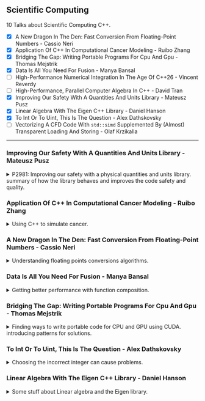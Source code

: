 <!--
// cSpell:ignore Vectorizing kmph Electronvolt Kathir Farghani Alfraganus Grisu Grisù dyck Dybvig Andrysco Ranjit Jhala Sorin Jaffer Schubfach Raffaello Giulietti Junekey Jeon Florian Loitsch Tejú Jaguá armpl sger sgerb cblas saxpy NVCC CUDATAGS expt Weiler
-->

<link rel="stylesheet" type="text/css" href="../../markdown-style.css">

## Scientific Computing

<summary>
10 Talks about Scientific Computing C++.
</summary>

- [x] A New Dragon In The Den: Fast Conversion From Floating-Point Numbers - Cassio Neri
- [x] Application Of C++ In Computational Cancer Modeling - Ruibo Zhang
- [x] Bridging The Gap: Writing Portable Programs For Cpu And Gpu - Thomas Mejstrik
- [x] Data Is All You Need For Fusion - Manya Bansal
- [ ] High-Performance Numerical Integration In The Age Of C++26 - Vincent Reverdy
- [ ] High-Performance, Parallel Computer Algebra In C++ - David Tran
- [x] Improving Our Safety With A Quantities And Units Library - Mateusz Pusz
- [x] Linear Algebra With The Eigen C++ Library - Daniel Hanson
- [x] To Int Or To Uint, This Is The Question - Alex Dathskovsky
- [ ] Vectorizing A CFD Code With `std::simd` Supplemented By (Almost) Transparent Loading And Storing - Olaf Krzikalla

---

### Improving Our Safety With A Quantities And Units Library - Mateusz Pusz

<details>
<summary>
P2981: Improving our safety with a physical quantities and units library. summary of how the library behaves and improves the code safety and quality.
</summary>

[Improving Our Safety With A Quantities And Units Library](https://youtu.be/pPSdmrmMdjY?si=XqQIA63B6O9eDPJn), [slides](https://github.com/CppCon/CppCon2024/blob/main/Presentations/Improving_Our_Safety_With_a_Quantities_and_Units_Library.pdf), [event](https://cppcon2024.sched.com/event/1gZed/improving-our-safety-with-a-quantities-and-units-library), [P2981 proposal](https://wg21.link/p2981), [mp-units repository](https://github.com/mpusz/mp-units).

C++ safety, communicating units between processes, making errors can lead to disasters. it's important to get this right.

> Affected Industries
>
> - Aerospace
> - Autonomous cars
> - Embedded industries
> - Manufacturing
> - Maritime industry
> - Freight transport
> - Military
> - Astronomy
> - 3D design
> - Robotics
> - Audio
> - Medical devices
> - National laboratories
> - Scientific institutions and universities
> - All kinds of navigation and charting
> - GUI frameworks
> - Finance (including HFT)

It's not enough to just invest in training, it's still up to human skill, and many of the engineers writing C++ safety critical code aren't professional programmers, they are domain experts.

the goal of the library is to generate compile time errors - easy to understand, debug, and fix.

#### Typical Production Issues

examples of potential problems from real code bases.

1. The proliferation of `double` - same type every where
2. The proliferation of magic numbers - values that only make sense to domain experts.
3. The proliferation of conversion macros - using macros, redefining the same name again and again in different ways.
4. Lack of consistency - APIs that are easy to err with.

#### MP-Units & Standardization

The C++20/23 <cpp>mp-units</cpp> library, already available in github, conan package manager and compiler explorer.

> Goals:
>
> - Compile-time safety:
>   - correct handling of physical quantities, units, and numerical values
> - Performance:
>   - as fast or even faster than working with fundamental types
>   - no runtime overhead
>   - no space size overhead
> - Great user experience:
>   - optimized for readable compilation errors and great debugging experience
>   - easy to use and flexible
> - Scope:
>   - any unit's magnitude (huge, small, floating-point)
>   - systems of quantities
>   - systems of units
>   - the affine space
>   - highly adjustable text-output formatting
>   - scalar, vector, and tensor quantities
>   - natural units systems

#### A Taste Of Quantities And Units Library

moving from a manual implementation to using the library. using types with defined behaviors.

```cpp
// before
constexpr auto M_PER_KM = 1000.;
constexpr auto CM_PER_MI = 2.54 * 12. * 5280;
constexpr auto M_PER_MI = CM_PER_MI / 100.;
constexpr auto S_PER_H = 3600.;
constexpr auto MPS_PER_KMPH = M_PER_KM / S_PER_H;
constexpr auto MPS_PER_MPH = M_PER_MI / S_PER_H;

const double distance_m = 30.;
const double speed_mph = 25.;
const double speed_mps = speed_mph * MPS_PER_MPH;
const double time_to_goal_s = distance_m / speed_mps;
std::println("TTG: {:.6} s", time_to_goal_s);

// after
const quantity distance = 30. * m;
const quantity speed = 25. * mi / h;
const quantity time_to_goal = (distance / speed).in(s);
std::println("TTG: {::N[.6]}", time_to_goal_s);
```

if we try to multiply the distance and speed instead of dividing them, we would get an error. with the library, rather than denoting the unit (seconds, meters, kilometers per hour) in the names of the parameters, they are encoded into the type, which eliminates bugs.

```cpp
// before
double time_to_goal_s(double distance_m, double speed_kmph)
{
  return distance_m / (speed_kmph * MPS_PER_KMPH);
}

// after
quantity<s> time_to_goal(quantity<m> distance quantity<km/h> speed)
{
  return distance / speed;
}
```

if we pass the wrong variable (distance in km), then we get an error. we also cant mix up the argument order. it's much harder to ship bad code, since we get compile time checks through the type system.\
if we look at the compiled assembly code, it's basically the same.\
if we to have the input or output at different units, we can use generic programming and <cpp>concepts</cpp>.

```cpp
QuantityOf<isq::time> auto time_to_goal (QuantityOf<isq::length> auto distance, QuantityOf<isq::speed> auto speed)
{
  return distance / speed;
}

const quantity distance_to_turn = 400. * ft;
const quantity car_speed = 40. * mi / h;
const quantity ttg = time_to_goal(distance_to_turn, car_speed);
std::println("Turn right after {::N[.1]}", ttg.in(s));
```

we can add together values (minutes and seconds, distances) without manually scaling them.

#### Safety Features

safe unit conversions. magnitudes are known at compile time.\
<cpp>std::chrono</cpp> is still missing some units that are defined in the standard, which are either too large or too small to define with 64 bits. such as "electronvolt" ($1 _eV = 1.602176634 \times 10^{-19}J$) or Dalton ($1 Da = 1.660539040(20) \times 10^{-27} Kg$) or some units that require conversions with irrational numbers.\
we can define our own prefixes, and apply them for multiple units (kilogram, kilometer, etc...) since they can collide with either namespaces, they need to be opt-in into. there are also definitions to non-standard units (yards, miles, etc...).

Preventing truncation of data.

> Conversion of a quantity with the integral representation type to one with a unit of a lower resolution is truncating.

by default, we define things as integral, and we don't allow  truncating them down.  if we want quantities with fractions, we must define them as floating points, at our own risk.

```cpp
quantity q1 = 5 * m; 
std::cout << q1.in(km) << '\n'; // Compile-time error
quantity<si::kilo<si::metre>, int> q2 = q1; // Compile-time error

quantity q1f = 5. * m; // source quantity uses 'double' as a representation type
std::cout << q1f.in(km) << '\n';
quantity<si::kilo<si::metre>> q2f = q1f;
```

#### Tracing Columbus Route To The Bahamas

the story of Columbus and repressing it in code, going over the things he knew and what sort of units he used. Columbus used roman units, but relied on calculation made with persian units, leading to differences in what the length of a mile is.

```cpp
// length of degree of latitude estimation by medieval Persian geographer
// Abu al Abbas Ahmad ibn Muhammad ibn Kathir al-Farghani (a.k.a. Alfraganus)
// (degree of longitude at the equator should be roughly equivalent)
template<UnitOf<isq::length> auto Mile>
struct estimated_degree final : named_unit<"deg", mag_ratio<5667, 100> * Mile> {};

// roman units
inline constexpr struct roman_foot final : named_unit<"ft_r", mag<296> * si::milli<si::metre>> {} roman_foot;
inline constexpr struct roman_pace final : named_unit<"pace_r", mag<5> * roman_foot> {} roman_pace;
inline constexpr struct roman_mile final : named_unit<"mi_r", mag<1000> * roman_pace> {} roman_mile;

// used in Persia
// extended the Roman mile to fit an astronomical approximation of 1 minute of an arc of latitude
inline constexpr struct arabic_mile final : named_unit<"mi_a", mag<2163> * si::metre> {} arabic_mile;

// 1 minute of arc along the Earth's equator
inline constexpr struct geographical_mile final : named_unit<"mi_g", mag_ratio<18'553, 10> * si::metre> {} geographical_mile;

inline constexpr auto Columbus_degree = estimated_degree<roman_mile>{};
inline constexpr auto Alfraganus_degree = estimated_degree<arabic_mile>{};
inline constexpr struct equator_degree final : named_unit<"deg", mag<60> * geographical_mile> {} equator_degree;

template<Quantity Q1, Quantity Q2>
  requires std::invocable<std::minus<>, Q1, Q2>
quantity<percent> error(const Q1& approximate, const Q2& exact)
{
  return abs(approximate - exact) / exact;
}

std::cout << "Roman mile: " << (1. * roman_mile).in(si::metre) << "\n";
std::cout << "Arabic mile: " << (1. * arabic_mile).in(si::metre) << "\n";
std::cout << "Mile error: " << error(1. * roman_mile, 1. * arabic_mile) << "\n";

const quantity Columbus_equator_length = 360. * Columbus_degree;
const quantity Alfraganus_equator_length = 360. * Alfraganus_degree;
const quantity equator_length = 360. * equator_degree;

std::cout << "Columbus equator length: " << Columbus_equator_length.in(nmi) << "\n";
std::cout << "Alfraganus equator length: " << Alfraganus_equator_length.in(nmi) << "\n";
std::cout << "Equator length: " << equator_length.in(nmi) << "\n";
std::cout << "Equator error: " << error(Columbus_equator_length, equator_length) << "\n";

const quantity Columbus_distance = 68. * Columbus_degree;
const quantity Tenerife_Bahamas_distance = 5'982. * km;
const quantity Tenerife_Japan_distance = 10'600. * nmi;

std::cout << "Columbus distance: " << Columbus_distance.in(nmi) << "\n";
std::cout << "Tenerife-Japan distance: " << Tenerife_Japan_distance.in(nmi) << "\n";
std::cout << "Distance error: " << error(Columbus_distance, Tenerife_Japan_distance) << "\n";
std::cout << "Tenerife-Bahamas distance: " << Tenerife_Bahamas_distance.in(nmi) << "\n";
```

> Thanks to the usage of quantities and units library a developer has to focus only on a program logic and does not have to carefully verify every unit conversion and quantity arithmetics.

#### More Issues

> Implementing a physical quantities and units library is much
harder than it may initially appear.

explicit constructors, everywhere, always provide the unit and the value. interacting with legacy code that still use primitives. requiring more than one dimension for a quantity. length is one thing, but height, width, distance and wavelengths aren't the same thing, even if they are all measured with the same units. our type system must be able to tell them apart and prevent confusion. this is achieved by defining <cpp>quantity_spec</cpp> following the ISO definations. we can be as safe as we wish, depending on how exact we want to be.

type quantities

> `res = 1 * Hz + 1 * Bq + 1 * Bd;`
>
> - Hz (hertz) - unit of frequency
> - Bq (becquerel) - unit of activity
> - Bd (baud) - unit of modulation rate

running the calculation in different languages:

```cpp
// boost
using namespace boost::units::si;
std::cout << 1 * hertz + 1 * becquerel << '\n'; // 2 Hz
std::cout << 1 * becquerel + 1 * hertz << '\n'; // 2 Hz

// other units library
using namespace units::literals;
std::cout << 1_Hz + 1_Bq << '\n'; // 2 s^-1
```

with python

```python
print(1 * ureg.hertz + 1 * ureg.becquerel + 1 * ureg.baud) # 3.0 hertz
print(1 * ureg.becquerel + 1 * ureg.hertz + 1 * ureg.baud) # 3.0 becquerel
```

and with java - we get a compilation error.

```java
System.out.println(Quantities.getQuantity(1, Units.HERTZ)
  .add(Quantities.getQuantity(1, Units.BECQUEREL)));
```

even though they all a qualities of similar thing (dimension $T^{-1}$), they aren't comparable since they don't belong to the same domain, and shouldn't be mixed. in the <cpp>mp-units</cpp> library, their is a hierarchy tree for quantities that belong to the same kind: the <cpp>kind_of\<QS></cpp> modifier. so even though hertz and becquerel are both the same dimension, they aren't te same kind (frequency vs activity).

```cpp
static_assert(get_kind(isq::width) == get_kind(isq::height));
static_assert(get_kind(isq::width) == kind_of<isq::length>);
static_assert(implicitly_convertible(kind_of<isq::length>, isq::width));

namespace mp_units::si {
  // base quantities
  inline constexpr struct second final : named_unit<"s", kind_of<isq::time>> {} second;
  inline constexpr struct metre final : named_unit<"m", kind_of<isq::length>> {} metre;
  inline constexpr struct gram final : named_unit<"g", kind_of<isq::mass>> {} gram;
  inline constexpr auto kilogram = kilo<gram>;
  inline constexpr struct ampere final : named_unit<"A", kind_of<isq::electric_current>> {} ampere;
  inline constexpr struct kelvin final : named_unit<"K", kind_of<isq::thermodynamic_temperature>> {} kelvin;
  inline constexpr struct mole final : named_unit<"mol", kind_of<isq::amount_of_substance>> {} mole;
  inline constexpr struct candela final : named_unit<"cd", kind_of<isq::luminous_intensity>> {} candela;

  // derived quantities
  inline constexpr struct radian final : named_unit<"rad", metre / metre, kind_of<isq::angular_measure>> {} radian;
  inline constexpr struct steradian final : named_unit<"sr", square(metre) / square(metre), kind_of<isq::solid_angular_measure>> {} steradian;
  inline constexpr struct hertz final : named_unit<"Hz", inverse(second), kind_of<isq::frequency>> {} hertz;
  inline constexpr struct becquerel final : named_unit<"Bq", inverse(second), kind_of<isq::activity>> {} becquerel;
  inline constexpr struct newton final : named_unit<"N", kilogram * metre / square(second)> {} newton;
  inline constexpr struct pascal final : named_unit<"Pa", newton / square(metre)> {} pascal;
  inline constexpr struct joule final : named_unit<"J", newton * metre> {} joule;
  inline constexpr struct watt final : named_unit<"W", joule / second> {} watt;
  inline constexpr struct coulomb final : named_unit<"C", ampere * second> {} coulomb;
}
```

so we can get the same compile time error as we saw in the java code, we can't do operations on types where it doesn't make sense.\
the library also has affine spaces: a point (position) and displacement vector (difference between two points). the affine space limits the allowed operations.
</details>

### Application Of C++ In Computational Cancer Modeling - Ruibo Zhang

<details>
<summary>
Using C++ to simulate cancer.
</summary>

[Application Of C++ In Computational Cancer Modeling](https://youtu.be/_SDySGM_gJ8?si=shtZkbvwMDKjpTyZ), [slides](https://github.com/CppCon/CppCon2024/blob/main/Presentations/Application_Of_Computational_Cancer_Modeling.pdf), [event](https://cppcon2024.sched.com/event/1gZiB/application-of-c-in-computational-cancer-modeling).

> Main Topic: use C++ to simulate the process of cancer initiation
>
> - The mathematical model and simulation study
>   - Generate a single tumor (A single step of evolution)
>   - Generate multiple tumors (Tasked Based Concurrency)
>   - Obtain statistical properties of the tumors (Parallel STL algorithms)
> - Eigen (Array Class)
>   - <cpp>Eigen</cpp> is a C++ template library for linear algebra: matrices, vectors, numerical solvers, and related algorithms.
> - Modern C++:
>   - <cpp>random</cpp>: Pseudo-random number generation
>   - <cpp>future</cpp>: Task-Based Concurrency
>   - <cpp>numeric</cpp>: Parallel versions of certain STL algorithms

defining cancer, uncontrolled division of abnormal ells, we want a mathematical model to understand the evolution of cancer and predict the widnow of opportunity for screening. we define our model as having cells of different types, a cell can either alter it's type or divide into two cells of the same type. this constitutes a markov chain. the event happens on a random schedule - mutation rate and growth rate.

```cpp
#include <random>
std::mt19937_64 rnd_generator;
std::exponential_distribution<> exp{rate};
double time = exp(rnd_generator);
```

the inputs to our model are the starting population, the rates and the possible changes, the output is the disribution of cells at different timepoints. we use a dynamic two-dimension array from the <cpp>eigen</cpp> library, and we have a transition matrix between cell states.

more code examples, doing matrix stuff, column-wise operations and so on. then doing thing in parallel using <cpp>std::future</cpp> and launching the simulation in another thread.

</details>

### A New Dragon In The Den: Fast Conversion From Floating-Point Numbers - Cassio Neri

<details>
<summary>
Understanding floating points conversions algorithms.
</summary>

[A New Dragon In The Den: Fast Conversion From Floating-Point Numbers](https://youtu.be/fPZ1ZdA7Iwc?si=n605LzJnr2h0mWJo), [slides](https://github.com/CppCon/CppCon2024/blob/main/Presentations/A_New_Dragon_in_the_Den.pdf), [event](https://cppcon2024.sched.com/event/1gZgo/a-new-dragon-in-the-den-fast-conversion-from-floating-point-numbers)

> Standard C++ provides a few functions to convert a double or float value to string, namely, <cpp>sprintf</cpp>, <cpp>stringstream::operator<<</cpp>, <cpp>snprintf</cpp>, <cpp>to_string</cpp>, <cpp>to_chars</cpp> and <cpp>format</cpp>.\
> This talk concerns what goes on behind the scenes, i.e, the algorithms which these functions might use to do their job. Curiously, many of these algorithms have dragon-related names like Dragon, Grisu, Errol, Ryu and Dragonbox.

(I don't know what this is)

```cpp
uint64_t next_dyck_word(uint64_t w) {
  uint64_t a = w & -w;
  uint64_t b = w + a;
  uint64_t c = w ^ b;
  c = (c / a >> 2) + 1;
  c = ((c * c - 1) & 0xaaaaaaaaaaaaaaaa) | b;
  return c;
}
```

converting a floating point to a string. different output depending on what we do.

```cpp
double pi = std::numbers::pi;
string s1 = (stringstream{}<< pi).str(); // 3.14159
string s2 = to_string(pi); // 3.141593
string tmp(32,'\0');
auto s3 = std::to_chars(tmp.date(), tmp.data()+32, pi);
s3.resize(tmp.ptr - tmp.data()); // 3.141592653589793
string s4 = format("{}", pi); // 3.141592653589793
```

this isn't just in C++, there are different ways to print floating point data in every languages.

a basic function to convert integers to strings looks something like this:

```cpp
std::size_t number_of_digits(unsigned n) {
  size_t m = 1;
  m += n > 9;
  m += n > 99;
  m += n > 999;
  m += n > 9999;
  m += n > 99999;
  m += n > 999999;
  m += n > 9999999;
  m += n > 99999999;
  m += n > 999999999;
  return m;
}

std::string convert(unsigned n) {

  std::size_t size = number_of_digits(n);
  std::string str(size, '\0');
  char* p = &str.back();

  do {
    *p = n % 10 + '0';
    n /= 10;
    --p;
  } while(n);

  return str;
}
```

but for floating points, we might want something else.

first, a refresher about how floating point numbers are stored in memory: the exponent and the mantissa. the space between consecutive values increase, we can represent more distinct values which are closer to zero. this is the IEEE-754 representation.

for a 32 bit floating point value, the first bit is sign for the exponent, then 8 bits for the exponent, and the rest of the 23 bits for the mantissa. (something about the mantissa being an integer).\
this is how we get to different results for different types:

```cpp
double x = 1.0 / 3.0;
std::print("{}", x); // 0.3333333333333333
float y = 1.0f / 3.0f;
std::print("{}", y); // 0.33333334
```

the result of the calculation is somewhere between the two numbers the compiler can represent:
$2^{-25}\times{11,184,810}$ and $2^{-25}\times{11,184,811}$, and it knows it's around $\frac{2}{3}$ ways towards the upper number, so it chooses to print that number, rather than truncate the result.

The dragon's den - algorithms to convert floating points

| year | dragon name | authors                                   | Usage                          |
|------|-------------|-------------------------------------------|--------------------------------|
| 1990 | Dragon      | Guy L. Steele, Jon L. White               |                                |
| 1996 | NA          | Robert G. Burger and  R. Kent Dybvig      |                                |
| 2010 | Grisù       | Florian Loitsch                           | many browsers, node            |
| 2016 | Errol       | Marc Andrysco, Ranjit Jhala, Sorin Lerner |                                |
| 2013 | NA          | Aubrey Jaffer                             |                                |
| 2018 | Ryū         | Ulf Adams                                 | C++, Gcc, Clang, Visual Studio |
| 2020 | Schubfach   | Raffaello Giulietti                       |                                |
| 2020 | Grisù-Exact | Junekey Jeon                              |                                |
| 2022 | Dragonbox   | Junekey Jeon                              | <cpp>fmt</cpp> library         |

there are usually three steps to converting:

1. decode representation to binary
2. convert binary to decimal (exponent and mantissa)
3. convert exponent and mantissa to string

the middle step is the core focus of the dragon algorithms.

> Given $m \in \mathbb{N}$ and $E \in \mathbb{Z}$ \
> find $n \in \mathbb{N}$ and $F \in \mathbb{Z}$ \
> such that $n \times 10^F \cong m \times 2^E$.

for example: $11,184,811 \times 2^{-25} \cong 33,333,334 \times 10^{-8}$

we care about:

> - No information loss
> - As short as possible
> - As close as possible
> - Tiebreak rules

(examples)

introducing the Guarani people of south america and their creation myth. they provide the source for the name of a new algorithm "Tejú Jaguá".

> There must be some $n \times 10^F$ inside the permissible interval.\
> If $F$ is bad, then two **consecutive** numbers and of this form fall before and after the
permissible interval and thus $v -u = 10^F >2^E$ \
>The larger $F$, the shorter $n$.\
>We set $F$ to be the largest integer such that $10^F \leq 2 ^E$ \
> i.e:\
> $10^F \leq 2^E < 10^{F+1} \iff F \leq E \times log(2) < F+1 \iff F = \lfloor E \times log(2) \rfloor$

(I don't know how to understand this).

returns the shortest (after removing trailing zeros and adjusting exponents) decimal representation that fits the criteria if one such exists, and if not, returns the closest point inside the interval.

some benchmarks against other algorithms.
</details>

### Data Is All You Need For Fusion - Manya Bansal

<details>
<summary>
Getting better performance with function composition.
</summary>

[Data Is All You Need For Fusion](https://youtu.be/pEcOZDRXhNM?si=YkS4K6wZ_dZRJTL8), [slides](https://github.com/CppCon/CppCon2024/blob/main/Presentations/Data_is_All_you_Need_For_Fusion.pdf), [event](https://cppcon2024.sched.com/event/1gZgf/data-is-all-you-need-for-fusion).

the example of matrix multiplication - high performant code isn't a simple nested loop.

- tiles
- vectorization
- parallelization
- cacheing

a compiler can't divine all those techniques to optimize basic code into the advanced patterns, and even if it could, it would still need to be updated for each new hardware. the library has a simple interface that hides a very complex mechanism with different optimization depending on the hardware.

> Key Observation #1: Black boxing high performance implementations through function interfaces is a powerful tool.

example: scalar with vectors (one of which is transposed) accumulated with another scalar.

$A= \alpha(X \times y^T) + \beta \times A$

this is considered a simple computation, with an apple ARM machine, the best performant code resides in two libraries:

<cpp>armpl.h</cpp>, we can do the result in one function call.

```cpp
#include <armpl.h>
void armpl_sgerb(/*....*/){
  sgerb_(&m, &n, &alpha, 
    x.get_data(), &inc_x_y,
    y.get_data(), &inc_x_y, &beta,
    A.get_data(), &m);
}
```

<cpp>Accelerate</cpp> by apple, requires two function calls.

```cpp
# include <Accelerate.h>
void armpl_sgerb(/*....*/){
  cblas_sger(CblasColMajor, x.m, y.n, alpha,
    x.get_data(), 1,
    y.get_data(), 1,
    A.get_data(), R.m);
  cblas_saxpy(m * n, beta,
    A.get_data(), inc_x_y,
    A.get_data(), inc_x_y); 
}
```

there are performance differences between the libraries, so we look into it to find the reason. there is no difference in the performance when multiplying vectors (which is the most compute intensive part). the problem lies in the composition part, the result of the intermidiate is out of cache and we suffer a miss.

but what if did things in chunks and process subsets to exploit locality for caching?

```cpp
# include <Accelerate.h>
void armpl_sgerb(/*....*/){
  for (int j = 0; j < R.n; j += ColTile) {
    cblas_sger(CblasColMajor, m, 1, alpha,
      x.get_data(), 1,
      &y(0 ,j), 1,
      &R(0, j), R.m);
      
    cblas_saxpy(m * ColTile, 1.0f,
      &A(0, j), inc_x_y,
      &R(0, j), inc_x_y); 
  }
}
```

this actually brings the performance to the same level as the better library!

> Key Observation #2: Naive function composition results in locality losses.

the compiler isn't good at understanding this kind of code, but we ask the questions:

> 1. Question: What information does a compiler need to generate code that exploits locality?
> 2. Question: What information does a compiler need to keep the control and opacity of function interfaces while still making their composition performant?
>
> The Big Idea: Enrich function interfaces with data production and consumption pattern to automatically fuse computation.

Fern! is an open source library for function composition fusion.

```cpp
Pipeline pipeline({
  vadd(a, b, len, out_1),
  vadd(out_1, c, len, out_2),
});

pipeline.constructPipeline();
pipeline = pipeline.finalize();
```

it figures out dependencies between the functions and fuses them together into chunked subsets and computes them. it can work with multiple other sources, such as Intel deep learning, math kernel and some databases, and even trees!.\
an output first perspective. an example of a convolution function. creating the struct that eventually becomes the fusion function, defining the input and the pipeline.

some decomposition are legal, but there are some subset decompositions aren't, this limitation to "self-similar" data structures allows fern to run hierarchal-decompose.\
there are a lot of stuff for adding data structures, overriding function from the base class, views, materialization and other stuff. exposing an API to control properties of the fused code, which can improve locality depending on the machine.

- split
- parallelize
- bind constants
- breaking pipelines (computing outside the pipeline)
- creating sub-pipelines (finer granularity)

another example with blurring data (averaging on the x and y axis).
</details>

### Bridging The Gap: Writing Portable Programs For Cpu And Gpu - Thomas Mejstrik

<details>
<summary>
Finding ways to write portable code for CPU and GPU using CUDA. introducing patterns for solutions.
</summary>

[Bridging The Gap: Writing Portable Programs For Cpu And Gpu](https://youtu.be/7zfROx6KWAI?si=ISvsycWrSrYCfNBf), [slides](https://github.com/CppCon/CppCon2024/blob/main/Presentations/Bridging_the_Gap.pdf), [event](https://cppcon2024.sched.com/event/1gZfu/bridging-the-gap-writing-portable-programs-for-cpu-and-gpu).

Cuda allows writing c++ code for NVida GPU. we want to write code that is performant both on the CPU and the GPU without much boilerplate.\
some machines don't have GPUs yet, but still want to use the same library, development and testing is also much easier on the CPU.

#### Cuda

In Cuda there are different types of functions:

| type         | run location | can call       | notes                          |
|--------------|--------------|----------------|--------------------------------|
| `__host__`   | CPU          | host, global   | "normal" function              |
| `__global__` | GPU          | global, device | act as entry points to the GPU |
| `__device__` | GPU          | global, device | should do the work             |

```cpp
# include <cstdio >

__device__ int print () { return 0; }
__global__ void kernel () { printf ( "%i", print () ); }
__host__ void start () { kernel <<< 2, 3 >>>(); }

int main () { // implicitly __host__
  start ();
  return cudaDeviceSynchronize ();
}
```

the most used compilers are NVCC which compiles for the device only, needs to work with another compiler for the host, and clang.\
in this example, there are structs which are supposed to be used either on the host or the device. we have some possible problems.

```cpp
struct H { __host__ int func() { return 42; } };
struct D { __device__ int func() { return 666; } };

template <typename T> __host__ __device__
int wrap() { return T{}.func(); }

int main () {
  return H.func(); // OK
  // return D.func(); // can't be called since we are on a host, compilation error
  // return wrap<H>(); // compilation warning about instantiating a device function calling a host function
  // return wrap<D>(); // no warning, UB at runtime
}
```

when compiling in clang, there are different results.

#### Patterns

some solutions, each with upsides and downsides.

##### Mark Everything For Both

one possible solution is to `__host__ __device__` all our functions, so it could run both on the host and device. obviously, this causes code bloat, increases compilation times, and hides logical errors.

```cpp
// mhz.h
__host__ __device__ inline constexpr
float MHzToWavelength(int frequency_in_MHz)
{
  return 299792458.f/(frequency_in_MHz * 1000. f * 1000. f);
}

// mhz.cpp
# include "mhz.h"
# include <cstdio>

int main(int argc , char **) {
  printf("%f", MHzToWavelength(argc));
}
```

this will fail unless our compiler knows about the cuda annotations, so we can define a macro for it. we need to be careful when defining macros with double underscores.

```cpp
#ifndef CUDATAGS
  #define CUDATAGS
  #ifndef __CUDACC__
    #define HST
    #define DEV
  #else
    #define HST __host__
    #define DEV __device__
  #endif
#endif

HST DEV
void func () {}
```

##### Conditional Function Bodies

the next option is to have a conditional function body, if there are different implementations for the host and device versions. during compilation, we check the compiler and if the compilation flags are set to compile for the host or the device machine.

```cpp
#if defined(__clang__) && defined(__CUDA__) && !defined(__CUDA_ARCH__)
// clang compiling CUDA code, host mode.
#endif

#if defined(__clang__) && defined(__CUDA__) && defined(__CUDA_ARCH__)
// clang compiling CUDA code, device mode.
#endif
```

so the code ends up something like this:

```cpp
__host__ __device__
float norm(const Vec3f & v) {
  #ifndef CUDA ARCH
    double sum = 0;
    for (int i = 0; i < 3; ++i)
      sum += v[i]*v[i];
    return sqrtf((float)sum);
  #else
    return norm3df(v[0] ,v[1] ,v[2]);
  #endif
}
```

the problem is that our signatures, function templates and everything else must not depend on whether `__CUDA_ARCH__` is defined or not. this is another case where there are differences between clang and the NVCC compilers.

##### `constexpr` Everything

```cpp
constexpr int func() {
  std::array<int, 5> a;
  /* ... */
  return std::accumulate(a.begin(), a.end(), 0);
}
```

there is an experimental compiler flag <cpp>--expt-relaxed-constexpr</cpp> for nvcc that allows us to overcome some issues of using `constexpr` function from the device, even though they are usually considred host functions. this doesn't always work.

##### Disabling Cuda Warnings

```cpp
template<typename Container>
__host__ __device__ constexpr
void fill_ones(Container & ct) {
  for (auto & x : ct) 
    x = 1;
}

#include <vector>
int main() {
  std::vector<int> v{1 ,2 ,3 ,4 ,5};
  fill_ones(v); // can't call device functions from the host - compiler warning
}
```

if anything else fails, we can always disable the warnings:

> - function scope pragmas
>   - `#pragma hd_warning_disable`
>   - `#pragma nv_exec_check_disable`
> - line scope pragmas
>   - `#pragma nv_diagnostic_push,`
>   - `#pragma nv_diag_suppress`
>   - `#pragma nv_diagnostic_pop`
> - global scope: compiler flags
>   - `--diag-suppress 20011,20014`
> - Patterns from before

some libraries use this option to disable warnings, but it forces the users to look closely and search for logical issues themselves.

##### `__host__ __device__`  Template

this option uses macro and <cpp>concepts</cpp>, we wrap the function body inside a macro and then we instantiate it according to the provided enum value (host, device or both).

```cpp
enum class HDC {Hst, Dev ,HstDev};

#define MACRO(targ_ ,hdc_ ,func_) \
  template<targ_, HDC x = hdc_> requires(x == HDC::Hst) \
  __host__ func_ \
  template<targ_, HDC x = hdc_> requires(x == HDC::Dev) \
  __device__ func_ \
  template<targ_, HDC x = hdc_> requires(x == HDC::HstDev) \
  __host__ __device__ func_

MACRO(typename Container, hdc<Container>,
  void fill_ones(Container & ct) {for (auto & e : ct) e = 1;})

#include <vector>
int main() {
  std::vector<int> v{1 ,2 ,3 ,4 ,5};
  fill_ones(v);
}
```

#### Function Dispatch Triple

a solution that didn't work at the end,

> 1. `__host__ __device__` template for dispatcher
> 2. Dispatcher forwards arguments to one `__host__ __device__` function.
> 3. Disable cuda warnings
> 4. Take care of parentheses and commas
> 5. <cpp>std::enable_if</cpp> trickery with C++17
> 6. Empty arguments in macros

#### The Cuda Proposals

the official proposal by Cuda is to have conditional `__host__ __device__` annotations (which accept a boolean parameter).

```cpp
template<typename T>
__host__(hdc<T> == HDC::Hst)
__device__(hdc<T> == HDC::Dev)
void wrap() {
  T{}.func();
}
```

this will forbid bad cross function calls in compile time.

</details>

### To Int Or To Uint, This Is The Question - Alex Dathskovsky

<details>
<summary>
Choosing the incorrect integer can cause problems.
</summary>

[To Int Or To Uint, This Is The Question](https://youtu.be/pnaZ0x9Mmm0?si=KfprKuim9mGMoTZn), [slides](https://github.com/CppCon/CppCon2024/blob/main/Presentations/To_Int_or_to_Uint_This_is_the_Question.pdf), [event](https://cppcon2024.sched.com/event/1gZg0/to-int-or-to-uint-this-is-the-question).

different opinions about using signed and unsigned types.

> "There are far too many integer types, there are far too lenient rules for mixing them together, and it’s a major bug source, which is why I’m saying stay as simple as you can, use {signed} integers till you really need something else."
> ~ Bjarne Stroustrup
>
> "The need for signed integer arithmetic is often misplaced as most integers never represent negative values within a program. The indexing of arrays and iteration count of a loop reflects this concept as well. There should be a propensity to use unsigned integers more often than signed, yet despite this, most coders incorrectly choses to use signed integers almost exclusively."\
> ~ Dale Weiler

we start with a simple example of the same function using either signed or unsigned integers.

```cpp
#include <stdint.h>

int64_t add_and_divide_s(int64_t a, int64_t b){
  return (a+b)/2;
}

uint64_t add_and_divide_u(uint64_t a, uint64_t b){
  return (a+b)/2;
}
```

We can look at the assembly, the signed version is much longer! the signed version has some arithmetical shifts to get the sign.\
Division by two is the same as shifting once to the right, and shifting is much faster than division. division has a really bad performance, and the compiler will try to use other option whenever possible. (out of order execution of instructions pipelines).

```MIPS
# add_and_divide_s(long, long)
lea rcx, [rdi + rsi]
mov rax, rcx
shr rax, 63
add rax, rcx
sar rax
ret

# add_and_divide_u(unsigned long, unsigned long)
lea rax, [rdi + rsi]
shr rax
ret
```

> - In the current example we are dividing the number by two and so, division by two is just like shifting the number right, as all numbers are represented in the binary form. Therefor using n/2 is equal to n>>1.
> - Each instruction that is fetched from the memory is pushed into a pipeline, one of the steps in the pipeline is execution, execution may be piped as well.
> - Each execution has its own unit and there is a limited number of execution units. (depends on the CPU)
> - Each instruction has its own latency

Unsigned intergers are represented with modulo 2 (`%`), support only positive numbers, and overflow is well defined. signed integers support negative numbers, and overflow is undefined behavior! they can be stored in different ways:

1. sign and magnitude - one bit for sign, the rest are the numbers themselves
2. One's complement - invert all bits for negative numbers, includes the negative zero.
3. Two's complement - start with positive, invert all bits and then add 1, ignore overflows.

| Bits | Unsigned | One's Complements | Two's Complement |
|------|----------|-------------------|------------------|
| 000  | 0        | 0                 | 0                |
| 001  | 1        | 1                 | 1                |
| 010  | 2        | 2                 | 2                |
| 011  | 3        | 3                 | 3                |
| 100  | 4        | -3                | -4               |
| 101  | 5        | -2                | -3               |
| 110  | 6        | -1                | -2               |
| 111  | 7        | -0                | -1               |

in C++20, it was decided that all negative numbers must be stored using two complement.

> Shifting: Arithmetic and Logical:
>
> - SHR: Logical right shift means shifting the bits to the right and MSB becomes 0.
> - SAR: Arithmetic right shift means shifting the bits to the right and MSB bit is same as in the original number.

there are also differences in rounding, either to zero or to the nearest number.

#### Signed and Unsigned Pitfalls

weird things can happen!

```cpp
auto add_uint8(uint8_t a, uint8_t b) {
  return a+b;
}

add_uint8(255u, 1u); // 256!
```

the compiler promotes the types to an integer, and then also deduces the auto return type to int, so we get **256**, rather than overflow. if we specify the return type to `uint8_t`, it will still promote them to signed intergers, but will also narrow the result back to unsigned char, and the result will be zero because of the overflow.

```cpp
auto add_auto(auto a, auto b) {
  return a+b;
}

add_auto(uint64_t(1), int64_t(-2)); // 18446744073709551615
```

the signed type will be promoted to unsigned, so we will get a very wrong answer.

```cpp
uint64_t count(uint64_t size) {
  uint64_t count;
  for (int i = 0; size - i >= 0 ; i++){
    count++;
  }
  return count;
}
```

in this case, i is promoted to unsigned and this will be an infinite loop. there is another example with possible overflows. as long as the indexing and the counter are different types, we might get problem. using the <cpp>auto</cpp> keyword doesn't help us here. it's easy to abuse it if we assign zero to it without specifying the type with a specifier.

```cpp
void do_something(std::byte *bytes, unint32_t size) {
  for (auto i =0; i < size ;i++;) {
  }
}
```

<cpp>size_t</cpp> is another possible issue, it is unsigned, defined back in the C89 standard. <cpp>std::ssize_t</cpp> is signed version, which can represent at least the range of `[-1, {SSIZE_MAX}]`. which is usefull since the size of standard containers is signed.

```cpp
uint64_t do_it(uint64_t count) {
  return 1 << (count % 64);
}
```

in this case, 1 is a signed integer, so the shifting behavior is not what we except it to be.

##### Arithmetic series

> Series of numbers where the difference between any two sequential numbers is constant.

we have a simple formula to get the value of an arithmetic series.

$\sum\limits_{k=1}^n a_k = \frac{n(a_1+a_n)}{2}$

we can write the same loop for signed and unsigned versions, and then look at the resulting assembly.\
the compiler recognizes the signed version and collapses it to the formula - but not for the unsigned version. this is a significant difference in performance. the reason for this is that unsigned overflow is defined behavior which the compiler must respect. for signed integers, overflow is undefined, so the compiler can ignore it and optimize.

however, it's bad form to rely on undefined behavior, and the US government recommends against it.

#### What To Do?

We should use the warning flags `-Wall -Wextra -pedantic -Werror` to stop hiding warnings. it will be annoying the first time, but after fixing them once it will be easy to keep them out. this will protect us from comparing integers of different signs.\
We should also use newer compilers, as they usually fix bugs and have better performance.\
Sanitizers can help us detect issues that really happen, such as `-fsanitize=signed-integer-overflow` and `-fsanitize=unsigned-integer-overflow`. they have nearly zero runtime cost.
if we want better performance, we can use special types: <cpp>int_fastN_t</cpp> and <cpp>uint_fastN_t</cpp>, this tells the compiler we don't care which actual type is used, and that it should be optimized for fast computation.

helpers and safe comparators

- <cpp>std::make_signed_t</cpp>
- <cpp>std::make_unsigned_t</cpp>
- <cpp>std::cmp_equal</cpp> - `==`
- <cpp>std::cmp_not_equal</cpp> - `!=`
- <cpp>std::cmp_less</cpp> - `<`
- <cpp>std::cmp_less_equal</cpp> - `<=`
- <cpp>std::cmp_greater</cpp> - `>`
- <cpp>std::cmp_greater_equal</cpp> - `>=`

```cpp
// wrong
int64_t max1(auto x, auto y) {
  if (x < y) return y;
  return x;
}
// right
int64_t max2(auto x, auto y) {
  if (std::cmp_less(x,y)) return y;
  return x;
}

max1(-10, 20ul); // -10 - wrong!
max2(-10, 20ul); // 20 - right!
```

> - Avoid using auto when not sure about the type
> - Use concrete types when possible!
> - Use modern loops as much as you can
> - Use strong types.

aliases (the <cpp>using</cpp> and <cpp>typedef</cpp>) aren't strong types.

</details>

### Linear Algebra With The Eigen C++ Library - Daniel Hanson

<details>
<summary>
Some stuff about Linear algebra and the Eigen library.
</summary>

[Linear Algebra With The Eigen C++ Library](https://youtu.be/99G-APJkMc0?si=RiVkeESvGh3BorK0), [slides](https://github.com/CppCon/CppCon2024/blob/main/Presentations/Linear_Algebra_with_The_Eigen_Cpp_Library.pdf), [event](https://cppcon2024.sched.com/event/1gZgl/linear-algebra-with-the-eigen-c++-library).

Linear algebra is usually matrix operations.

#### History Of Linear Algebra

back in 1998, you could either write your own matrix class and operation or use a commercial library. in 2002 the <cpp>boost BLAS</cpp> library was released, with BLAS standing for "Basic Linear Algebra Subroutines", which provided matrix and vector representations, matrix addition, subtraction and multiplications. there were additional open source libraries over the years: Eigen (2006), Armadillo (2009), Blaze (2012) - which are all expression template based libraries.\
in the modern times, we have <cpp>mdspan</cpp> for c++23, a non-owning view of containers whose elements reside in contiguous memory (<cpp>std::vector</cpp>, <cpp>std::mdarray</cpp> and <cpp>Eigen::VectorXd</cpp>).\
we have a future linear algebra interface based on BLAS called <cpp>stdBLAS</cpp>, which is supposed to be independent of which library is used.

#### The Eigen C++ Template Library

> Eigen - A C++ template library for linear algebra: matrices, vectors, numerical
solvers, and related algorithms.
>
> - first released in 2006
> - header only
> - uses expression templates and lazy evaluation
> - dense and sparse matrix representations

it is the basis of the popular TensorFlow library for data science and machine learning.

can work with the usual numerical types: int, float, double <cpp>std::complex</cpp>, has fixed square matrix aliases for the basic dimension, or we can define our own. it also supports dynamic dimensions.

```cpp
#include <Eigen/Dense>
using Eigen::MatrixXd;
MatrixXd mtx {
  {1.0, 2.0, 3.0},
  {4.0, 5.0, 6.0},
  {7.0, 8.0, 9.0},
  {10.0, 11.0, 12.0}
}; // data is enter row-major, but is stored in column-major order

MatrixXd mtx{4, 3}; // 4 rows, 3 columns
mtx << 1.0, 2.0, 3.0, 4.0, 5.0, 6.0, 7.0, 8.0, 9.0, 10.0, 11.0, 12.0;

MatrixXd mtx{2, 2};
// 0-index as is the case in C++ generally:
mtx(0, 0) = 3.0;
mtx(1, 0) = 2.5;
mtx(0, 1) = -1.0;
mtx(1, 1) = mtx3(1, 0) + mtx3(0, 1);
```

it supports matrix product with the operator overload (not element-by-element multiplication), scalar multiplication, and addition and substraction with the overload `+` and `-` operator.

we can take mathematical expressions and write them almost identically in code.

$$
\begin{align*}
w = Au + Bv \\
M = AB + (uv)C
\end{align*}
$$

```cpp
MatrixXd A, B, C; // ... more matrix
VectorXd u, v; // more vector
VectorXd w = A * u + B * v;
MatrixXd M = A * B + u.dot(v) * C; // u.dot(v): dot product uv
```

we can iterate over Eigen vector containers and apply the standard library algorithms. for example, populate a vectorXd with random number with <cpp>std::generate</cpp> and the T-distribution, and apply the <cpp>std::max_element</cpp>. and the special `.UnaryExpr` which behaves similar to <cpp>std::transform</cpp>.

```cpp
#include <random>
#include <algorithm>
// ....
VectorXd u{12}; // 12 elements
std::mt19937_64 mt{100}; // Mersenne Twister engine, seed = 100
std::student_t_distribution<> t_dist{5}; // 5 degrees of freedom
std::generate(u.begin(), u.end(), [&mt, &t_dist]() {return t_dist(mt);});
auto max_u = std::max_element(u.begin(), u.end()); // Returns iterator
double dot_prod = std::inner_product(u.begin(), u.end(), v.begin(), 0.0);

MatrixXd vals {
  {9.0, 8.0, 7.0},
  {3.0, 2.0, 1.0},
  {9.5, 8.5, 7.5},
  {3.5, 2.5, 1.5}
};
vals = vals.unaryExpr([](double x) {return x * x;});
```

all sort of matrix decompositions and solvers, best fit estimates.

```cpp
MatrixXd X{30, 4};
X.col(0) = VectorXd::Ones(30); // assign column to a vector of Ones
X.col(1) = VectorXd{{-0.044700, -0.007888, /*...*/, 0.001440}};
X.col(2) = VectorXd{{-0.019003, 0.026037, /*...*/, 0.052195}};
X.col(3) = VectorXd{{-0.030629, 0.024919, /*...*/, -0.004396}};
VectorXd Y{30}; // 30 observations
Y << -0.039891, 0.001788, /* ...*/ , 0.011249; // 

VectorXd beta = X.householderQr().solve(Y);
```

#### Linear Algebra Interface In C++26

the <cpp>std::linalg</cpp> namespace, the arbitrary interface, with the sample implementation in <cpp>std::experimental</cpp>.

(more example code).

</details>
